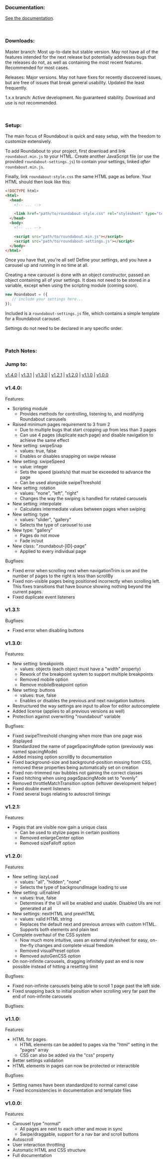 ### Documentation:

[See the documentation](https://dougalcaleb.github.io/roundabout/docs).

<br/>

### Downloads:

Master branch: Most up-to-date but stable version. May not have all of the features intended for the next release but potentially addresses bugs that the releases do not, as well as containing the most recent features. Recommended for most cases.

Releases: Major versions. May not have fixes for recently discovered issues, but are free of issues that break general usability. Updated the least frequently.

1.x.x branch: Active development. No guaranteed stability. Download and use is not recommended.

<br/>

### Setup:

The main focus of Roundabout is quick and easy setup, with the freedom to customize extensively.

To add Roundabout to your project, first download and link ```roundabout.min.js``` to your HTML. Create another JavaScript file (or use the provided ```roundabout-settings.js```) to contain your settings, linked *after* ```roundabout.min.js```.

Finally, link ```roundabout-style.css``` the same HTML page as before. Your HTML should then look like this:

```html
<!DOCTYPE html>
<html>
  <head>
    <!-- ... -->

    <link href="path/to/roundabout-style.css" rel="stylesheet" type="text/css">
  </head>
  <body>
    <!-- ... -->

    <script src="path/to/roundabout.min.js"></script>
    <script src="path/to/roundabout-settings.js"></script>
  </body>
</html>
```
Once you have that, you're all set! Define your settings, and you have a carousel up and running in no time at all.

Creating a new carousel is done with an object constructor, passed an object containing all of your settings. It does not need to be stored in a variable, except when using the scripting module (coming soon).
```javascript
new Roundabout = ({
   // include your settings here...
});
```

Included is a ```roundabout-settings.js``` file, which contains a simple template for a Roundabout carousel.

Settings do not need to be declared in any specific order.

<br/>

### Patch Notes:

### Jump to:
[v1.4.0](#v140) | [v1.3.1](#v131) | [v1.3.0](#v130) | [v1.2.1](#v121) | [v1.2.0](#v120) | [v1.1.0](#v110) | [v1.0.0](#v100)

### v1.4.0:
Features:
   *  Scripting module
      *  Provides methods for controlling, listening to, and modifying Roundabout carousels
   *  Raised minimum pages requirement to 3 from 2
      *  Due to multiple bugs that start cropping up from less than 3 pages
      *  Can use 4 pages (duplicate each page) and disable navigation to achieve the same effect
   *  New setting: swipeSnap
      *  values: true, false
      *  Enables or disables snapping on swipe release
   *  New setting: swipeSpeed
      *  value: integer
      *  Sets the speed (pixels/s) that must be exceeded to advance the page
      *  Can be used alongside swipeThreshold
   *  New setting: rotation
      *  values: "none", "left", "right"
      *  Changes the way the swiping is handled for rotated carousels
   *  New setting: interpolate
      *  Calculates intermediate values between pages when swiping
   *  New setting: type
      *  values: "slider", "gallery"
      *  Selects the type of carousel to use
   *  New type: "gallery"
      *  Pages do not move
      *  Fade in/out
   *  New class: ".roundabout-[ID]-page"
      *  Applied to every individual page

Bugfixes:
   *  Fixed error when scrolling next when navigationTrim is on and the number of pages to the right is less than scrollBy
   *  Fixed non-visible pages being positioned incorrectly when scrolling left. This fixes transitions that have bounce showing nothing beyond the current pages.
   *  Fixed duplicate event listeners

### v1.3.1:
Bugfixes:
   *  Fixed error when disabling buttons

### v1.3.0:
Features:
   *  New setting: breakpoints
      *  values: objects (each object must have a "width" property)
      *  Rework of the breakpoint system to support multiple breakpoints
      *  Removed mobile option
      *  Remove mobileBreakpoint option
   *  New setting: buttons
      *  values: true, false
      *  Enables or disables the previous and next navigation buttons
   *  Restructured the way settings are input to allow for editor autocomplete
   *  Added license (applies to all previous versions as well)
   *  Protection against overwriting "roundabout" variable

Bugfixes:
   *  Fixed swipeThreshold changing when more than one page was displayed
   *  Standardized the name of pageSpacingMode option (previously was named spacingMode)
   *  Added missing option scrollBy to documentation
   *  Fixed background-size and background-position missing from CSS, removed these properties being automatically set on creation
   *  Fixed non-trimmed nav bubbles not gaining the correct classes
   *  Fixed hitching when using pageSpacingMode set to "evenly"
   *  Removed throttleMatchTransition option (leftover development helper)
   *  Fixed double event listeners
   *  Fixed several bugs relating to autoscroll timings

### v1.2.1:
Features:
   *  Pages that are visible now gain a unique class
      *  Can be used to stylize pages in certain positions
      *  Removed enlargeCenter option
      *  Removed sizeFalloff option

### v1.2.0:
Features:
*  New setting: lazyLoad
   *  values: "all", "hidden", "none"
   *  Selects the type of backgroundImage loading to use
*  New setting: uiEnabled
   *  values: true, false
   *  Determines if the UI will be enabled and usable. Disabled UIs are not generated at all
*  New settings: nextHTML and prevHTML
   *  values: valid HTML string
   *  Replaces the default next and previous arrows with custom HTML. Supports both elements and plain text
*  Complete overhaul of the CSS system
      *  Now much more intuitive, uses an external stylesheet for easy, on-the-fly changes and complete visual freedom
      *  Removed visualPreset option
      *  Removed autoGenCSS option
*  On non-infinite carousels, dragging infinitely past an end is now possible instead of hitting a resetting limit

Bugfixes:
   *  Fixed non-infinite carousels being able to scroll 1 page past the left side.
   *  Fixed snapping back to initial position when scrolling very far past the end of non-infinite carousels

Bugfixes:

### v1.1.0:
Features:
*  HTML for pages
   *  HTML elements can be added to pages via the "html" setting in the "pages" array
   *  CSS can also be added via the "css" property
*  Better settings validation
*  HTML elements in pages can now be protected or interactible

Bugfixes:
*  Setting names have been standardized to normal camel case
*  Fixed inconsistencies in documentation and template files

### v1.0.0:
Features:
* Carousel type "normal"
   * All pages are next to each other and move in sync
   * Swipe/draggable, support for a nav bar and scroll buttons
* Autoscroll
* User interaction throttling
* Automatic HTML and CSS structure
* Full documentation
